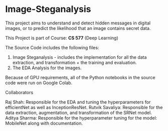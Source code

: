 # Image-Steganalysis
This project aims to understand and detect hidden messages in digital images, or to predict the likelihood that an image contains secret data.

This Project is part of Course: **CS 577** (Deep Learning)

The Source Code includes the following files:
1. Image Steganalysis - includes the implementation for all the data extraction, and transformation + the training and evaluation.
2. The EDA Analysis for the images.

Because of GPU requirements, all of the Python notebooks in the source code were run on Google Colab. 

Collaborators

Raj Shah: Responsible for the EDA and tuning the hyperparameters for efficientNet as well as InceptionResNet.
Rutvik Savaliya: Responsible for the data extraction, augmentation, and transformation of the SRNet model.
Aditya Sharma: Responsible for the hyperparameter tuning for the model: MobileNet along with documentation.
